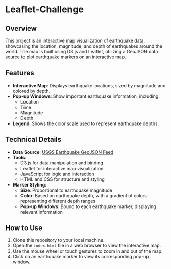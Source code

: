 # Leaflet-Challenge

## Overview

This project is an interactive map visualization of earthquake data, showcasing the location, magnitude, and depth of earthquakes around the world. The map is built using D3.js and Leaflet, utilizing a GeoJSON data source to plot earthquake markers on an interactive map.

## Features

- **Interactive Map**: Displays earthquake locations, sized by magnitude and colored by depth.
- **Pop-up Windows**: Show important earthquake information, including:
  - Location
  - Time
  - Magnitude
  - Depth
- **Legend**: Shows the color scale used to represent earthquake depths.

## Technical Details

- **Data Source**: [USGS Earthquake GeoJSON Feed](https://earthquake.usgs.gov/earthquakes/feed/v1.0/summary/significant_month.geojson)
- **Tools**:
  - D3.js for data manipulation and binding
  - Leaflet for interactive map visualization
  - JavaScript for logic and interaction
  - HTML and CSS for structure and styling
- **Marker Styling**:
  - **Size**: Proportional to earthquake magnitude
  - **Color**: Based on earthquake depth, with a gradient of colors representing different depth ranges
  - **Pop-up Windows**: Bound to each earthquake marker, displaying relevant information

## How to Use

1. Clone this repository to your local machine.
2. Open the `index.html` file in a web browser to view the interactive map.
3. Use the mouse wheel or touch gestures to zoom in and out of the map.
4. Click on an earthquake marker to view its corresponding pop-up window.

